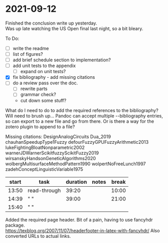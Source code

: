 # 2021-09-12
Finished the conclusion write up yesterday.  
Was up late watching the US Open final last night, so a bit bleary.

To Do:
- [ ] write the readme
- [ ] list of figures?
- [ ] add brief schedule section to implementation?
- [ ] add unit tests to the appendix
    - [ ] expand on unit tests?
- [X] fix bibliography - add missing citations
- [ ] do a review pass over the doc.
    - [ ] rewrite parts
    - [ ] grammar check?
    - cut down some stuff?


What do I need to do to add the required references to the bibliography?  Will need to brush up...
Pandoc can accept multiple --bibliography entries, so can export to a new file and go from there.  Or is there a way for the zotero plugin to append to a file?

Missing citations:
    DesignAnalogCircuits
    Dua_2019
    chauhanSpeedupType1Fuzzy
    defourFuzzyGPUFuzzyArithmetic2013
    lukeFightingBloatNonparametric2002
    warnerJDWarnerScikitfuzzyScikitFuzzy2019
    wirsanskyHandsonGeneticAlgorithms2020
    wolbergMultisurfaceMethodPattern1990
    wolpertNoFreeLunch1997
    zadehConceptLinguisticVariable1975


| start | task         | duration | notes | break |
| ----- | ------------ | -------- | ----- | ----- |
| 13:50 | read-through | 39:20    |       | 10:00 |
| 14:39 | " "          | 39:00    |       | 21:00 |
| 15:40 | " "          |          |       |       |

Added the required page header.  Bit of a pain, having to use fancyhdr package.  
https://texblog.org/2007/11/07/headerfooter-in-latex-with-fancyhdr/
Also converted URLs to actual links.




